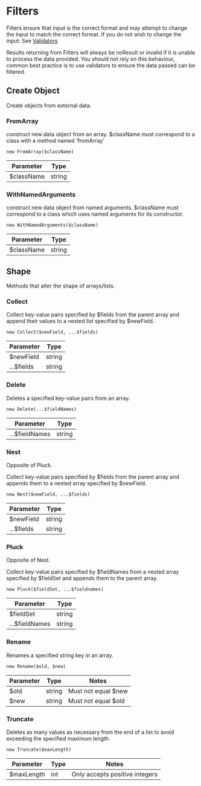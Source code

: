 # Filters

Filters ensure that input is the correct format and may attempt
to change the input to match the correct format.
If you do not wish to change the input: See [Validators](validators.md)

Results returning from Filters will always be noResult or invalid if it
is unable to process the data provided. You should not rely on this behaviour,
common best practice is to use validators to ensure the data passed can be filtered.

## Create Object

Create objects from external data.

### FromArray

construct new data object from an array. $className must correspond to a class with a method named 'fromArray'

```
new FromArray($className)
```

| Parameter  | Type   |
|------------|--------|
| $className | string |

### WithNamedArguments

construct new data object from named arguments. $className must correspond to a class which uses named arguments
for its constructor.

```
new WithNamedArguments($className)
```

| Parameter  | Type   |
|------------|--------|
| $className | string |

## Shape

Methods that alter the shape of arrays/lists.

### Collect

Collect key-value pairs specified by $fields from the parent array and
append their values to a nested list specified by $newField.

```
new Collect($newField, ...$fields)
```

| Parameter  | Type   |
|------------|--------|
| $newField  | string |
| ...$fields | string |

### Delete

Deletes a specified key-value pairs from an array.

```
new Delete(...$fieldNames)
```

| Parameter      | Type   |
|----------------|--------|
| ...$fieldNames | string |

### Nest

Opposite of Pluck.

Collect key-value pairs specified by $fields from the parent array and
appends them to a nested array specified by $newField.

```
new Nest($newField, ...$fields)
```

| Parameter  | Type   |
|------------|--------|
| $newField  | string |
| ...$fields | string |

### Pluck

Opposite of Nest.

Collect key-value pairs specified by $fieldNames from a nested array specified by $fieldSet and
appends them to the parent array.

```
new Pluck($fieldSet, ...$fieldnames)
```

| Parameter      | Type   |
|----------------|--------|
| $fieldSet      | string |
| ...$fieldNames | string |

### Rename

Renames a specified string key in an array.

```
new Rename($old, $new)
```

| Parameter | Type   | Notes               |
|-----------|--------|---------------------|
| $old      | string | Must not equal $new |
| $new      | string | Must not equal $old |

### Truncate

Deletes as many values as necessary from the end of a list to avoid exceeding the specified maximum length.

```
new Truncate($maxLength)
```

| Parameter | Type | Notes                          |
|------------|-----|--------------------------------|
| $maxLength | int | Only accepts positive integers |
